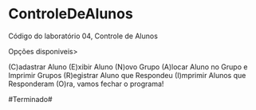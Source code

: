 # ControleDeAlunos
Código do laboratório 04, Controle de Alunos

Opções disponiveis>

(C)adastrar Aluno
(E)xibir Aluno
(N)ovo Grupo
(A)locar Aluno no Grupo e Imprimir Grupos
(R)egistrar Aluno que Respondeu
(I)mprimir Alunos que Responderam
(O)ra, vamos fechar o programa!


#Terminado#

